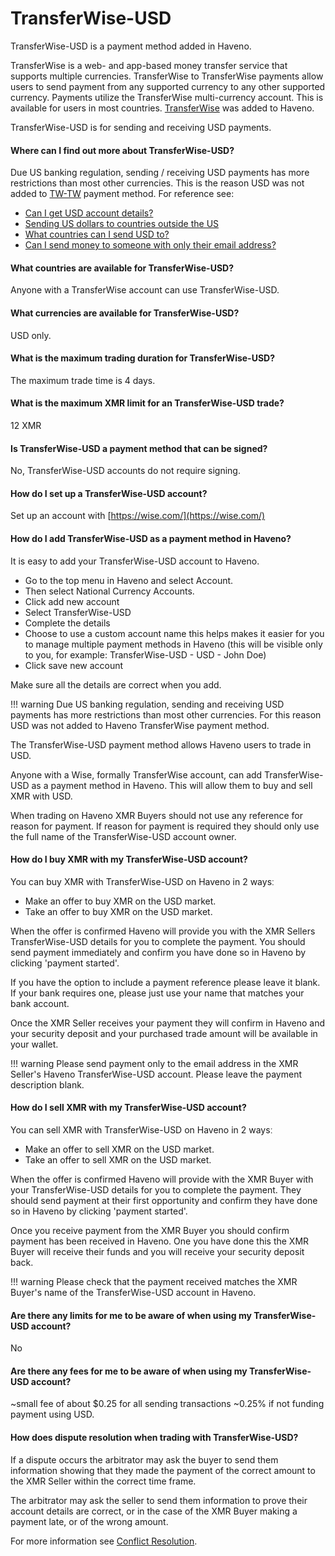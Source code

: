 # TransferWise-USD

TransferWise-USD is a payment method added in Haveno.

TransferWise is a web- and app-based money transfer service that supports multiple currencies. TransferWise to TransferWise payments allow users to send payment from any supported currency to any other supported currency. Payments utilize the TransferWise multi-currency account. This is available for users in most countries. [TransferWise](TransferWise.md) was added to Haveno.

TransferWise-USD is for sending and receiving USD payments.

#### Where can I find out more about TransferWise-USD?

Due US banking regulation, sending / receiving USD payments has more restrictions than most other currencies. This is the reason USD was not added to [TW-TW](TransferWise.md) payment method. For reference see:

- [Can I get USD account details?](https://wise.com/help/articles/2810318/can-i-get-usd-account-details)
- [Sending US dollars to countries outside the US](https://wise.com/help/articles/2946451/how-much-does-it-cost-to-send-usd-to-countries-outside-the-us)
- [What countries can I send USD to?](https://wise.com/help/articles/2974947/what-countries-and-regions-can-i-send-usd-to-via-swift)
- [Can I send money to someone with only their email address?](https://wise.com/help/articles/2932105/can-i-send-money-to-someone-with-only-their-email-address)

#### What countries are available for TransferWise-USD?

Anyone with a TransferWise account can use TransferWise-USD.

#### What currencies are available for TransferWise-USD?

USD only.

#### What is the maximum trading duration for TransferWise-USD?

The maximum trade time is 4 days.

#### What is the maximum XMR limit for an TransferWise-USD trade?

12 XMR

#### Is TransferWise-USD a payment method that can be signed?

No, TransferWise-USD accounts do not require signing.

#### How do I set up a TransferWise-USD account?

Set up an account with [https://wise.com/](https://wise.com/)

#### How do I add TransferWise-USD as a payment method in Haveno?

It is easy to add your TransferWise-USD account to Haveno.

- Go to the top menu in Haveno and select Account.
- Then select National Currency Accounts.
- Click add new account
- Select TransferWise-USD
- Complete the details
- Choose to use a custom account name this helps makes it easier for you to manage multiple payment methods in Haveno (this will be visible only to you, for example: TransferWise-USD - USD - John Doe)
- Click save new account

Make sure all the details are correct when you add.

!!! warning
    Due US banking regulation, sending and receiving USD payments has more restrictions than most other currencies. For this reason USD was not added to Haveno TransferWise payment method.

The TransferWise-USD payment method allows Haveno users to trade in USD.

Anyone with a Wise, formally TransferWise account, can add TransferWise-USD as a payment method in Haveno. This will allow them to buy and sell XMR with USD.

When trading on Haveno XMR Buyers should not use any reference for reason for payment. If reason for payment is required they should only use the full name of the TransferWise-USD account owner.

#### How do I buy XMR with my TransferWise-USD account?

You can buy XMR with TransferWise-USD on Haveno in 2 waysː

- Make an offer to buy XMR on the USD market.
- Take an offer to buy XMR on the USD market.

When the offer is confirmed Haveno will provide you with the XMR Sellers TransferWise-USD details for you to complete the payment. You should send payment immediately and confirm you have done so in Haveno by clicking 'payment started'.

If you have the option to include a payment reference please leave it blank. If your bank requires one, please just use your name that matches your bank account.

Once the XMR Seller receives your payment they will confirm in Haveno and your security deposit and your purchased trade amount will be available in your wallet.

!!! warning
    Please send payment only to the email address in the XMR Seller's Haveno TransferWise-USD account. Please leave the payment description blank.

#### How do I sell XMR with my TransferWise-USD account?

You can sell XMR with TransferWise-USD on Haveno in 2 waysː

- Make an offer to sell XMR on the USD market.
- Take an offer to sell XMR on the USD market.

When the offer is confirmed Haveno will provide with the XMR Buyer with your TransferWise-USD details for you to complete the payment. They should send payment at their first opportunity and confirm they have done so in Haveno by clicking 'payment started'.

Once you receive payment from the XMR Buyer you should confirm payment has been received in Haveno. One you have done this the XMR Buyer will receive their funds and you will receive your security deposit back.

!!! warning
    Please check that the payment received matches the XMR Buyer's name of the TransferWise-USD account in Haveno.

#### Are there any limits for me to be aware of when using my TransferWise-USD account?

No

#### Are there any fees for me to be aware of when using my TransferWise-USD account?

~small fee of about $0.25 for all sending transactions
~0.25% if not funding payment using USD.

#### How does dispute resolution when trading with TransferWise-USD?

If a dispute occurs the arbitrator may ask the buyer to send them information showing that they made the payment of the correct amount to the XMR Seller within the correct time frame.

The arbitrator may ask the seller to send them information to prove their account details are correct, or in the case of the XMR Buyer making a payment late, or of the wrong amount.

For more information see [Conflict Resolution](../conflict-resolution.md).
